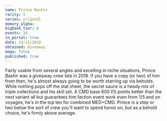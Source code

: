 ```yaml
---
name: Prince Bashir
rarity: 5
series: original
memory_alpha:
bigbook_tier: 6
events: 16
in_portal: true
date: 13/11/2018
obtained: Giveaway
mega: false
published: true
---
```


Fairly usable from several angles and excelling in niche situations, Prince Bashir was a giveaway crew late in 2018. If you have a copy (or two) of him from then, he's almost always going to be worth starring up via beholds. While nothing pops off the stat sheet, the secret sauce is a heady mix of triple collections and his skill set. A CMD base 600 (!!) points better than the next variant all but guarantees him faction event work even from 1/5 and on voyages, he's in the top ten for combined MED+CMD. Prince is a step or two below the sort of crew you'll want to spend honor on, but as a behold choice, he's firmly above average.
